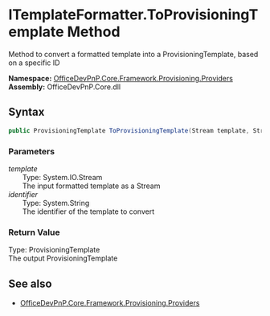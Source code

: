 # ITemplateFormatter.ToProvisioningTemplate Method  
Method to convert a formatted template into a ProvisioningTemplate, based on a specific ID  

**Namespace:** [OfficeDevPnP.Core.Framework.Provisioning.Providers](OfficeDevPnP.Core.Framework.Provisioning.Providers.md)  
**Assembly:** OfficeDevPnP.Core.dll  
## Syntax
```C#
public ProvisioningTemplate ToProvisioningTemplate(Stream template, String identifier)
```
### Parameters
*template*  
&emsp;&emsp;Type: System.IO.Stream  
&emsp;&emsp;The input formatted template as a Stream  
*identifier*  
&emsp;&emsp;Type: System.String  
&emsp;&emsp;The identifier of the template to convert  
### Return Value
Type: ProvisioningTemplate  
The output ProvisioningTemplate

## See also
- [OfficeDevPnP.Core.Framework.Provisioning.Providers](OfficeDevPnP.Core.Framework.Provisioning.Providers.md)
